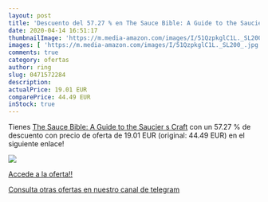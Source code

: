 ```yaml
---
layout: post
title: 'Descuento del 57.27 % en The Sauce Bible: A Guide to the Saucier '
date: 2020-04-14 16:51:17
thumbnailImage: 'https://m.media-amazon.com/images/I/51QzpkglC1L._SL200_.jpg'
images: [ 'https://m.media-amazon.com/images/I/51QzpkglC1L._SL200_.jpg' ]
comments: true
category: ofertas
author: ring
slug: 0471572284
description:
actualPrice: 19.01 EUR
comparePrice: 44.49 EUR
inStock: true
---
```


Tienes [The Sauce Bible: A Guide to the Saucier s Craft](https://www.amazon.com/dp/0471572284/?tag=redken08-20) con un 57.27 % de descuento con precio de oferta de 19.01 EUR (original: 44.49 EUR) en el siguiente enlace!

[![](https://m.media-amazon.com/images/I/51QzpkglC1L._SL200_.jpg)](https://www.amazon.com/dp/0471572284/?tag=redken08-20)

[Accede a la oferta!!](https://www.amazon.com/dp/0471572284/?tag=redken08-20)

[Consulta otras ofertas en nuestro canal de telegram](https://t.me/s/ofertas25)
